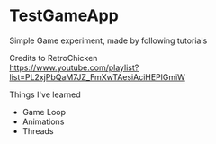 # TestGameApp
Simple Game experiment, made by following tutorials

Credits to RetroChicken  
https://www.youtube.com/playlist?list=PL2xjPbQaM7JZ_FmXwTAesiAciHEPlGmiW

Things I've learned
- Game Loop
- Animations
- Threads
